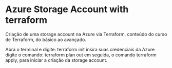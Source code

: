 # Azure Storage Account with terraform

Criação de uma storage account na Azure via Terraform, conteúdo do curso de Terraform, do básico ao avançado.

Abra o terminal e digite: terraform init
insira suas credenciais da Azure
digite o comando: terraform plan out
em seguida, o comando terraform apply, para iniciar a criação da storage account.


